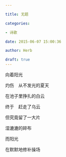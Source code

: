 ```yaml
---

title: 无题

categories:

- 诗歌

date: 2015-06-07 15:00:36

author: Herb

draft: true
---
```


向着阳光

灼伤　从不发光的夏天

在池子里挣扎的白云

终于　赶走了乌云

但究竟留了一大片

湿漉漉的碎布

而阳光

在默默地修补操场
